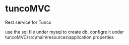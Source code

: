 # tuncoMVC

Rest service for Tunco 

use the sql file under mysql to create db, configre it under tuncoMVC\src\main\resources\application.properties
